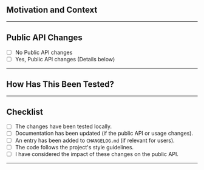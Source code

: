 ## Motivation and Context

---

## Public API Changes

-   [ ] No Public API changes
-   [ ] Yes, Public API changes (Details below)

---

## How Has This Been Tested?

---

## Checklist

-   [ ] The changes have been tested locally.
-   [ ] Documentation has been updated (if the public API or usage changes).
-   [ ] An entry has been added to `CHANGELOG.md` (if relevant for users).
-   [ ] The code follows the project's style guidelines.
-   [ ] I have considered the impact of these changes on the public API.

---
